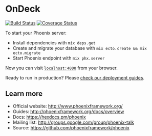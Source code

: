 # OnDeck

[![Build Status](https://travis-ci.org/Ch4s3/on_deck.svg?branch=master)](https://travis-ci.org/Ch4s3/on_deck) [![Coverage Status](https://coveralls.io/repos/github/Ch4s3/on_deck/badge.svg?branch=master)](https://coveralls.io/github/Ch4s3/on_deck?branch=master)

To start your Phoenix server:

  * Install dependencies with `mix deps.get`
  * Create and migrate your database with `mix ecto.create && mix ecto.migrate`
  * Start Phoenix endpoint with `mix phx.server`

Now you can visit [`localhost:4000`](http://localhost:4000) from your browser.

Ready to run in production? Please [check our deployment guides](http://www.phoenixframework.org/docs/deployment).

## Learn more

  * Official website: http://www.phoenixframework.org/
  * Guides: http://phoenixframework.org/docs/overview
  * Docs: https://hexdocs.pm/phoenix
  * Mailing list: http://groups.google.com/group/phoenix-talk
  * Source: https://github.com/phoenixframework/phoenix
